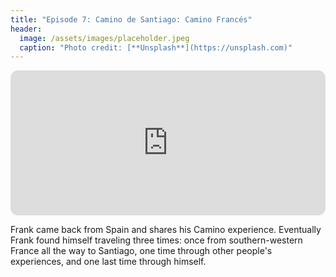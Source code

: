 ```yaml
---
title: "Episode 7: Camino de Santiago: Camino Francés"
header:
  image: /assets/images/placeholder.jpeg
  caption: "Photo credit: [**Unsplash**](https://unsplash.com)"
---
```


<p></p>

<iframe style="border-radius:12px" src="https://open.spotify.com/embed/episode/6qptUcJHeTjToRpQPIcecB?utm_source=generator" width="100%" height="232" frameBorder="0" allowfullscreen="" allow="autoplay; clipboard-write; encrypted-media; fullscreen; picture-in-picture"></iframe>

<p></p>

Frank came back from Spain and shares his Camino experience. Eventually Frank found himself traveling three times: once from southern-western France all the way to Santiago, one time through other people's experiences, and one last time through himself.
